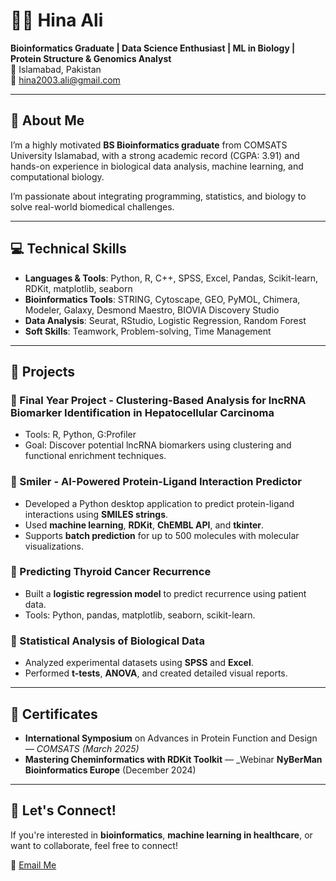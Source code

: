 # 👩‍🔬 Hina Ali

**Bioinformatics Graduate | Data Science Enthusiast | ML in Biology | Protein Structure & Genomics Analyst**  
📍 Islamabad, Pakistan  
📧 hina2003.ali@gmail.com  

---

## 🌱 About Me

I’m a highly motivated **BS Bioinformatics graduate** from COMSATS University Islamabad, with a strong academic record (CGPA: 3.91) and hands-on experience in biological data analysis, machine learning, and computational biology. 

I’m passionate about integrating programming, statistics, and biology to solve real-world biomedical challenges.


---

## 💻 Technical Skills

- **Languages & Tools**: Python, R, C++, SPSS, Excel, Pandas, Scikit-learn, RDKit, matplotlib, seaborn  
- **Bioinformatics Tools**: STRING, Cytoscape, GEO, PyMOL, Chimera, Modeler, Galaxy, Desmond Maestro, BIOVIA Discovery Studio  
- **Data Analysis**: Seurat, RStudio, Logistic Regression, Random Forest  
- **Soft Skills**: Teamwork, Problem-solving, Time Management  

---

## 🧪 Projects

### 🔹 Final Year Project - **Clustering-Based Analysis for lncRNA Biomarker Identification in Hepatocellular Carcinoma**  
- Tools: R, Python, G:Profiler  
- Goal: Discover potential lncRNA biomarkers using clustering and functional enrichment techniques.

### 🔹 Smiler - AI-Powered Protein-Ligand Interaction Predictor
- Developed a Python desktop application to predict protein-ligand interactions using **SMILES strings**.
- Used **machine learning**, **RDKit**, **ChEMBL API**, and **tkinter**.
- Supports **batch prediction** for up to 500 molecules with molecular visualizations.

### 🔹 Predicting Thyroid Cancer Recurrence
- Built a **logistic regression model** to predict recurrence using patient data.
- Tools: Python, pandas, matplotlib, seaborn, scikit-learn.

### 🔹 Statistical Analysis of Biological Data
- Analyzed experimental datasets using **SPSS** and **Excel**.
- Performed **t-tests**, **ANOVA**, and created detailed visual reports.

---

## 📜 Certificates

- **International Symposium** on Advances in Protein Function and Design — _COMSATS (March 2025)_
- **Mastering Cheminformatics with RDKit Toolkit** — _Webinar **NyBerMan Bioinformatics Europe**  (December 2024)

---

## 🚀 Let's Connect!

If you're interested in **bioinformatics**, **machine learning in healthcare**, or want to collaborate, feel free to connect!

💌 [Email Me](mailto:hina2003.ali@gmail.com)


